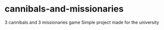 # cannibals-and-missionaries
3 cannibals and 3 missionaries game
Simple project made for the university

